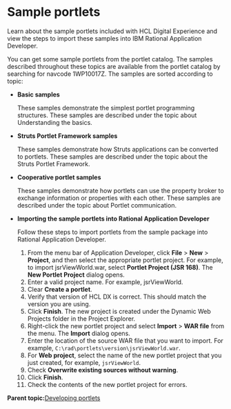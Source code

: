 # Sample portlets 

Learn about the sample portlets included with HCL Digital Experience and view the steps to import these samples into IBM Rational Application Developer.

You can get some sample portlets from the portlet catalog. The samples described throughout these topics are available from the portlet catalog by searching for navcode 1WP10017Z. The samples are sorted according to topic:

-   **Basic samples**

    These samples demonstrate the simplest portlet programming structures. These samples are described under the topic about Understanding the basics.

-   **Struts Portlet Framework samples**

    These samples demonstrate how Struts applications can be converted to portlets. These samples are described under the topic about the Struts Portlet Framework.

-   **Cooperative portlet samples**

    These samples demonstrate how portlets can use the property broker to exchange information or properties with each other. These samples are described under the topic about Portlet communication.

-   **Importing the sample portlets into Rational Application Developer**

    Follow these steps to import portlets from the sample package into Rational Application Developer.

    1.  From the menu bar of Application Developer, click **File** \> **New** \> **Project**, and then select the appropriate portlet project. For example, to import jsrViewWorld.war, select **Portlet Project \(JSR 168\)**. The **New Portlet Project** dialog opens.
    2.  Enter a valid project name. For example, jsrViewWorld.
    3.  Clear **Create a portlet**.
    4.  Verify that version of HCL DX is correct. This should match the version you are using.
    5.  Click **Finish**. The new project is created under the Dynamic Web Projects folder in the Project Explorer.
    6.  Right-click the new portlet project and select **Import** \> **WAR file** from the menu. The **Import** dialog opens.
    7.  Enter the location of the source WAR file that you want to import. For example, `C:\rad\portlets\version\jsrViewWorld.war`.
    8.  For **Web project**, select the name of the new portlet project that you just created, for example, `jsrViewWorld`.
    9.  Check **Overwrite existing sources without warning**.
    10. Click **Finish**.
    11. Check the contents of the new portlet project for errors.

**Parent topic:**[Developing portlets ](../dev-portlet/wpsdev.md)

